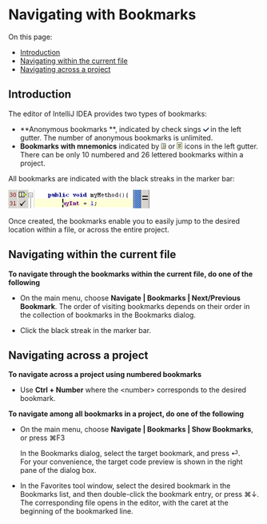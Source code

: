 # Navigating with Bookmarks

On this page:

* [Introduction](#introduction)
* [Navigating within the current file](#navigating-within-the-current-file)
* [Navigating across a project](#navigating-across-a-project)

## Introduction

The editor of IntelliJ IDEA provides two types of bookmarks:

* **Anonymous bookmarks **, indicated by check sings ![](/assets/1506611910246.png) in the left gutter. The number of anonymous bookmarks is unlimited.
* **Bookmarks with mnemonics** indicated by ![](/assets/1506611977732.png) or ![](/assets/1506611996569.png) icons in the left gutter. There can be only 10 numbered and 26 lettered bookmarks within a project.

All bookmarks are indicated with the black streaks in the marker bar:

![](/assets/1506612093526.png)

Once created, the bookmarks enable you to easily jump to the desired location within a file, or across the entire project.

## Navigating within the current file

**To navigate through the bookmarks within the current file, do one of the following**

* On the main menu, choose **Navigate \| Bookmarks \| Next/Previous Bookmark**. The order of visiting bookmarks depends on their order in the collection of bookmarks in the Bookmarks dialog.

* Click the black streak in the marker bar.

## Navigating across a project

**To navigate across a project using numbered bookmarks**

* Use **Ctrl + Number** where the &lt;number&gt; corresponds to the desired bookmark.

**To navigate among all bookmarks in a project, do one of the following**

* On the main menu, choose **Navigate \| Bookmarks \| Show Bookmarks**, or press ⌘F3

  In the Bookmarks dialog, select the target bookmark, and press ⏎.  
  For your convenience, the target code preview is shown in the right pane of the dialog box.

* In the Favorites tool window, select the desired bookmark in the Bookmarks list, and then double-click the bookmark entry, or press ⌘↓. The corresponding file opens in the editor, with the caret at the beginning of the bookmarked line.



